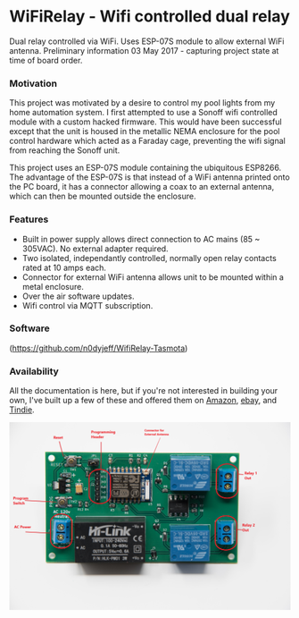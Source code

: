 # WiFiRelay - Wifi controlled dual relay
Dual relay controlled via WiFi. Uses ESP-07S module to allow external WiFi antenna.
Preliminary information 03 May 2017 - capturing project state at time of board order.

### Motivation
This project was motivated by a desire to control my pool lights from my home automation system. I first attempted to use a Sonoff wifi controlled module with a custom hacked firmware. This would have been successful except that the unit is housed in the metallic NEMA enclosure for the pool control hardware which acted as a Faraday cage, preventing the wifi signal from reaching the Sonoff unit.

This project uses an ESP-07S module containing the ubiquitous ESP8266. The advantage of the ESP-07S is that instead of a WiFi antenna printed onto the PC board, it has a connector allowing a coax to an external antenna, which can then be mounted outside the enclosure.

### Features
- Built in power supply allows direct connection to AC mains (85 ~ 305VAC). No external adapter required.
- Two isolated, independantly controlled, normally open relay contacts rated at 10 amps each.
- Connector for external WiFi antenna allows unit to be mounted within a metal enclosure.
- Over the air software updates.
- Wifi control via MQTT subscription.

### Software
(https://github.com/n0dyjeff/WifiRelay-Tasmota)

### Availability
All the documentation is here, but if you're not interested in building your own, I've built up a few of these and offered them on [Amazon](https://www.amazon.com/N0DY-WiFi-Controlled-Dual-Relay/dp/B072MKV8ZM), [ebay](http://www.ebay.com/itm/NEW-Web-Controlled-Dual-Relay-120-240-V-Smart-Home-Internal-External-Antenna-/152649721279), and [Tindie](https://www.tindie.com/products/n0dyjeff/wi-fi-controlled-dual-relay-wext-antenna-jack/).

![alt text](https://github.com/n0dyjeff/WiFiRelay/blob/master/doc/Breakout.jpg "Relay Board")
